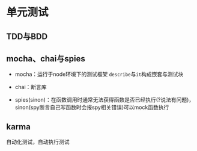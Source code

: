 # 单元测试

## TDD与BDD

## mocha、chai与spies
   - mocha：运行于node环境下的测试框架
        `describe`与`it`构成嵌套与测试块
   - chai：断言库

   - spies(sinon)：在函数调用时通常无法获得函数是否已经执行(?说法有问题)，sinon(spy断言自己写函数时会报spy相关错误)可以mock函数执行
## karma
   自动化测试，自动执行测试

